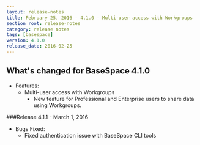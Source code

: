 ```yaml
---
layout: release-notes
title: February 25, 2016 - 4.1.0 - Multi-user access with Workgroups
section_root: release-notes
category: release notes
tags: [basespace]
version: 4.1.0
release_date: 2016-02-25
---
```


## What's changed for BaseSpace 4.1.0

- Features:
	- Multi-user access with Workgroups
		- New feature for Professional and Enterprise users to share data using Workgroups.

###Release 4.1.1 - March 1, 2016
- Bugs Fixed:
	- Fixed authentication issue with BaseSpace CLI tools


